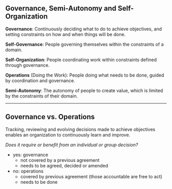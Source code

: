 
## Governance, Semi-Autonomy and  Self-Organization

**Governance**: Continuously deciding what to do to achieve objectives, and setting constraints on how and when things will be done.

**Self-Governance**: People governing themselves within the constraints of a domain. 

**Self-Organization**: People coordinating work within constraints defined through governance.

**Operations** (Doing the Work): People doing what needs to be done, guided by coordination and governance.

**Semi-Autonomy**: The autonomy of people to create value, which is limited by the constraints of their domain.

---

## Governance vs. Operations

Tracking, reviewing and evolving decisions made to achieve objectives enables an organization to continuously learn and improve.

_Does it require or benefit from an individual or group decision?_

-   yes: governance
    -   not covered by a previous agreement
    -   needs to be agreed, decided or amended
-   no: operations
    -   covered by previous agreement (those accountable are free to act)
    -   needs to be done